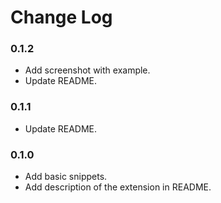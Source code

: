 # Change Log

### 0.1.2

- Add screenshot with example.
- Update README. 

### 0.1.1

- Update README. 

### 0.1.0

- Add basic snippets. 
- Add description of the extension in README.

